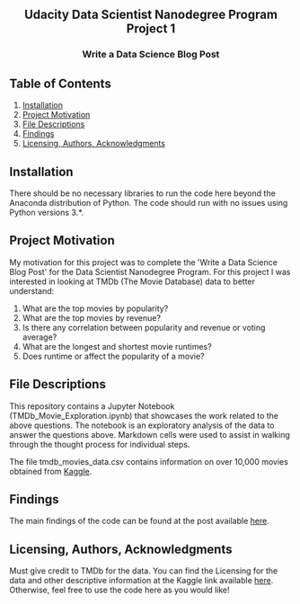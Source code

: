 <h2 align="center">Udacity Data Scientist Nanodegree Program Project 1</h2>

<h3 align="center">Write a Data Science Blog Post</h3>

## Table of Contents
1. [Installation](#installation)
2. [Project Motivation](#project_motivation)
3. [File Descriptions](#file_description)
4. [Findings](#findings)
5. [Licensing, Authors, Acknowledgments](#licensing)

## Installation <a name="installation"></a>
There should be no necessary libraries to run the code here beyond the Anaconda distribution of Python. The code should run with no issues using Python versions 3.*.

## Project Motivation <a name="project_motivation"></a>
My motivation for this project was to complete the 'Write a Data Science Blog Post' for the Data Scientist Nanodegree Program.  For this project I was interested in looking at TMDb (The Movie Database) data to better understand:
1. What are the top movies by popularity?
2. What are the top movies by revenue?
3. Is there any correlation between popularity and revenue or voting average?
4. What are the longest and shortest movie runtimes?
6. Does runtime or affect the popularity of a movie?

## File Descriptions <a name="file_descriptions"></a>
This repository contains a Jupyter Notebook (TMDb_Movie_Exploration.ipynb) that showcases the work related to the above questions. The notebook is an exploratory analysis of the data to answer the questions above. Markdown cells were used to assist in walking through the thought process for individual steps.

The file tmdb_movies_data.csv contains information on over 10,000 movies obtained from [Kaggle](https://www.kaggle.com/juzershakir/tmdb-movies-dataset).

## Findings <a name="findings"></a>
The main findings of the code can be found at the post available [here](https://medium.com/@hrviher/what-should-we-watch-tonight-3f33c5e4954a).

## Licensing, Authors, Acknowledgments <a name="licensing"></a>
Must give credit to TMDb for the data. You can find the Licensing for the data and other descriptive information at the Kaggle link available [here](https://www.kaggle.com/juzershakir/tmdb-movies-dataset). Otherwise, feel free to use the code here as you would like!

